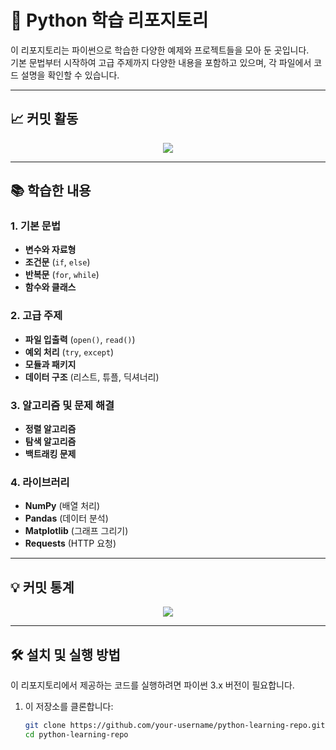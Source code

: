 # 🐍 Python 학습 리포지토리

이 리포지토리는 파이썬으로 학습한 다양한 예제와 프로젝트들을 모아 둔 곳입니다.  
기본 문법부터 시작하여 고급 주제까지 다양한 내용을 포함하고 있으며, 각 파일에서 코드 설명을 확인할 수 있습니다.

---

## 📈 커밋 활동

<p align="center">
  <img src="https://github-readme-activity-graph.vercel.app/graph?username=max312444&theme=high-contrast&hide_border=true"/>
</p>

---

## 📚 학습한 내용

### 1. **기본 문법**
- **변수와 자료형**
- **조건문** (`if`, `else`)
- **반복문** (`for`, `while`)
- **함수와 클래스**

### 2. **고급 주제**
- **파일 입출력** (`open()`, `read()`)
- **예외 처리** (`try`, `except`)
- **모듈과 패키지**  
- **데이터 구조** (리스트, 튜플, 딕셔너리)

### 3. **알고리즘 및 문제 해결**
- **정렬 알고리즘**
- **탐색 알고리즘**
- **백트래킹 문제**

### 4. **라이브러리**
- **NumPy** (배열 처리)
- **Pandas** (데이터 분석)
- **Matplotlib** (그래프 그리기)
- **Requests** (HTTP 요청)

---

## 💡 커밋 통계

<p align="center">
  <img src="https://github-readme-stats.vercel.app/api?username=max312444&show_icons=true&count_private=true&hide=prs&theme=highcontrast" />
</p>

---

## 🛠️ 설치 및 실행 방법

이 리포지토리에서 제공하는 코드를 실행하려면 파이썬 3.x 버전이 필요합니다.

1. 이 저장소를 클론합니다:
   ```bash
   git clone https://github.com/your-username/python-learning-repo.git
   cd python-learning-repo
